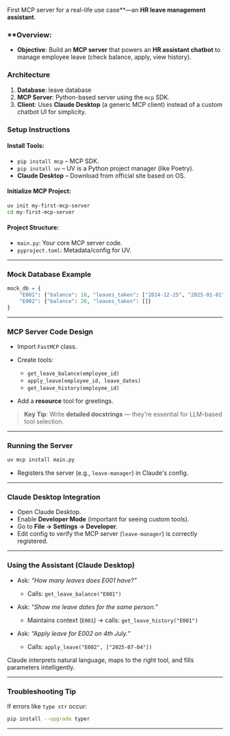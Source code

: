 First MCP server for a real-life use case**—an **HR leave management assistant**.


### **Overview:
* **Objective**: Build an **MCP server** that powers an **HR assistant chatbot** to manage employee leave (check balance, apply, view history).


### **Architecture**

1. **Database**: leave database 
2. **MCP Server**: Python-based server using the `mcp` SDK.
3. **Client**: Uses **Claude Desktop** (a generic MCP client) instead of a custom chatbot UI for simplicity.



###  **Setup Instructions**

#### Install Tools:

* `pip install mcp` – MCP SDK.
* `pip install uv` – UV is a Python project manager (like Poetry).
* **Claude Desktop** – Download from official site based on OS.

#### Initialize MCP Project:

```bash
uv init my-first-mcp-server
cd my-first-mcp-server
```

#### Project Structure:

* `main.py`: Your core MCP server code.
* `pyproject.toml`: Metadata/config for UV.

---

### **Mock Database Example**

```python
mock_db = {
    "E001": {"balance": 18, "leaves_taken": ["2024-12-25", "2025-01-01"]},
    "E002": {"balance": 20, "leaves_taken": []}
}
```

---

### **MCP Server Code Design**

* Import `FastMCP` class.
* Create tools:

  * `get_leave_balance(employee_id)`
  * `apply_leave(employee_id, leave_dates)`
  * `get_leave_history(employee_id)`
* Add a **resource** tool for greetings.

> **Key Tip**: Write **detailed docstrings** — they're essential for LLM-based tool selection.

---

### **Running the Server**

```bash
uv mcp install main.py
```

* Registers the server (e.g., `leave-manager`) in Claude's config.

---

### **Claude Desktop Integration**

* Open Claude Desktop.
* Enable **Developer Mode** (important for seeing custom tools).
* Go to **File → Settings → Developer**.
* Edit config to verify the MCP server (`leave-manager`) is correctly registered.

---

###  **Using the Assistant (Claude Desktop)**

* Ask: *“How many leaves does E001 have?”*

  * Calls: `get_leave_balance("E001")`
* Ask: *“Show me leave dates for the same person.”*

  * Maintains context (`E001`) → calls: `get_leave_history("E001")`
* Ask: *“Apply leave for E002 on 4th July.”*

  * Calls: `apply_leave("E002", ["2025-07-04"])`

Claude interprets natural language, maps to the right tool, and fills parameters intelligently.

---

### **Troubleshooting Tip**

If errors like `type str` occur:

```bash
pip install --upgrade typer
```

---
